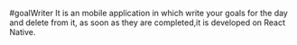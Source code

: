 ﻿#goalWriter
It is an mobile application in which write your goals for the day and delete from it, as soon as they are completed,it is developed on React Native.
